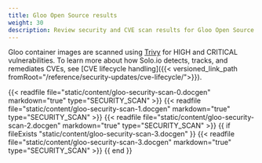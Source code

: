 ```yaml
---
title: Gloo Open Source results
weight: 30
description: Review security and CVE scan results for Gloo Open Source. 
---
```


Gloo container images are scanned using [Trivy](https://github.com/aquasecurity/trivy) for HIGH and CRITICAL vulnerabilities. To learn more about how Solo.io detects, tracks, and remediates CVEs, see [CVE lifecycle handling]({{< versioned_link_path fromRoot="/reference/security-updates/cve-lifecycle/">}}).

{{< readfile file="static/content/gloo-security-scan-0.docgen" markdown="true" type="SECURITY_SCAN" >}}
{{< readfile file="static/content/gloo-security-scan-1.docgen" markdown="true" type="SECURITY_SCAN" >}}
{{< readfile file="static/content/gloo-security-scan-2.docgen" markdown="true" type="SECURITY_SCAN" >}}
{{ if fileExists "static/content/gloo-security-scan-3.docgen" }}
{{< readfile file="static/content/gloo-security-scan-3.docgen" markdown="true" type="SECURITY_SCAN" >}}
{{ end }}